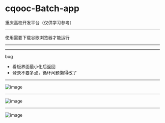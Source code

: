 # cqooc-Batch-app
重庆高校开发平台（仅供学习参考）
* * *
使用需要下载谷歌浏览器才能运行
* * *
***
bug
* 看板界面最小化后返回
* 登录不要多点，循环问题懒得改了
* * *
![image](https://user-images.githubusercontent.com/76174583/119935268-ccc13080-bfb9-11eb-9e9b-1114215195ba.png)
* * *
![image](https://user-images.githubusercontent.com/76174583/119935397-085bfa80-bfba-11eb-8e9d-09284dc4c9c6.png)
* * *
![image](https://user-images.githubusercontent.com/76174583/119935501-2cb7d700-bfba-11eb-9223-ad956bf1b116.png)

